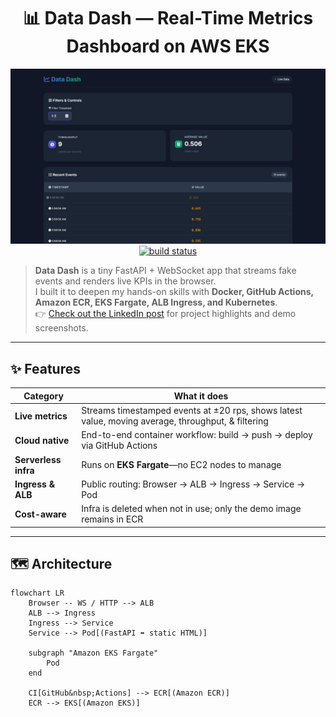 <h1 align="center">📊 Data Dash — Real-Time Metrics Dashboard on AWS EKS</h1>

<p align="center">
  <!-- project banner -->
  <img src="diagrams/datadash.png" width="540"/>
  <br>
  <!-- CI badge -->
  <a href="https://github.com/ethicalzeus07/datadash-eks/actions/workflows/build.yml">
    <img alt="build status" src="https://github.com/ethicalzeus07/datadash-eks/actions/workflows/build.yml/badge.svg">
  </a>
</p>

> **Data Dash** is a tiny FastAPI + WebSocket app that streams fake events and renders live KPIs in the browser.  
> I built it to deepen my hands-on skills with **Docker, GitHub Actions, Amazon ECR, EKS Fargate, ALB Ingress, and Kubernetes**.  
> 👉 [Check out the LinkedIn post](https://www.linkedin.com/feed/update/urn:li:activity:7357399774645395456/) for project highlights and demo screenshots.

---

## ✨ Features
| Category         | What it does                                                                 |
|------------------|------------------------------------------------------------------------------|
| **Live metrics** | Streams timestamped events at ±20 rps, shows latest value, moving average, throughput, & filtering |
| **Cloud native** | End-to-end container workflow: build → push → deploy via GitHub Actions      |
| **Serverless infra** | Runs on **EKS Fargate**—no EC2 nodes to manage                              |
| **Ingress & ALB**| Public routing: Browser → ALB → Ingress → Service → Pod                      |
| **Cost-aware**   | Infra is deleted when not in use; only the demo image remains in ECR         |

---

## 🗺️ Architecture

```mermaid
flowchart LR
    Browser -- WS / HTTP --> ALB
    ALB --> Ingress
    Ingress --> Service
    Service --> Pod[(FastAPI ⬌ static HTML)]

    subgraph "Amazon EKS Fargate"
        Pod
    end

    CI[GitHub&nbsp;Actions] --> ECR[(Amazon ECR)]
    ECR --> EKS[(Amazon EKS)]
